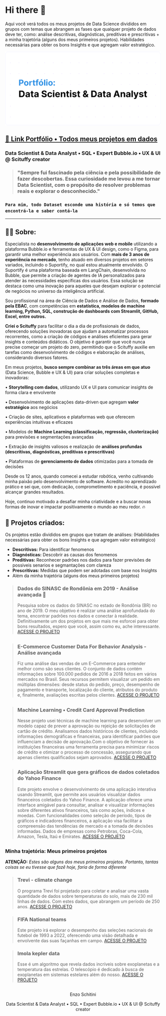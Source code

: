 # Hi there 👋

Aqui você verá todos os meus projetos de Data Science divididos em grupos com temas que abrangem as fases que qualquer projeto de dados deve ter, como: análise descritivas, diagnósticas, preditivas e prescritivas + a minha trajetória (alguns dos meus primeiros projetos). Habilidades necessárias para obter os bons Insights e que agregam valor estratégico. 

<img src="https://raw.githubusercontent.com/enzoschitini/enzoschitini/refs/heads/main/img/IMG.png" alt="capa">

## [📌 Link Portfólio • Todos meus projetos em dados](https://github.com/enzoschitini/Data-Science-Portfolio)

### Data Scientist & Data Analyst • SQL • Expert Bubble.io • UX & UI @ Scituffy creator

> ### "Sempre fui fascinado pela ciência e pela possibilidade de fazer descobertas. Essa curiosidade me levou a me tornar Data Scientist, com o propósito de resolver problemas reais e explorar o desconhecido."

### `Para mim, todo Dataset esconde uma história e só temos que encontrá-la e saber contá-la`

---

## 👨‍💻 Sobre:

Especialista no **desenvolvimento de aplicações web e mobile** utilizando a plataforma Bubble.io e ferramentas de UX & UI design, como o Figma, para garantir uma melhor experiência aos usuários. Com **mais de 3 anos de experiência no mercado**, tenho atuado em diversos projetos em setores variados, incluindo o Suportify, no qual estou atualmente envolvido. O Suportify é uma plataforma baseada em LangChain, desenvolvida no Bubble, que permite a criação de agentes de IA personalizados para atender às necessidades específicas dos usuários. Essa solução se destaca como uma inovação para aqueles que desejam explorar o potencial de negócios no universo da inteligência artificial.

Sou profissional na área de Ciência de Dados e Análise de Dados, **formado pela EBAC**, com competências em **estatística, modelos de machine learning, Python, SQL, construção de dashboards com Streamlit, GitHub, Excel, entre outros.**

**Criei o Scituffy** para facilitar o dia a dia de profissionais de dados, oferecendo soluções inovadoras que ajudam a automatizar processos recorrentes, como a criação de códigos e análises eficientes para gerar insights e conteúdos didáticos. O objetivo é garantir que você nunca precise começar um projeto do zero, permitindo que o Scituffy auxilie em tarefas como desenvolvimento de códigos e elaboração de análises, considerando diversos fatores.

Em meus projetos, **busco sempre combinar as três áreas em que atuo** (Data Science, Bubble e UX & UI) para criar soluções completas e inovadoras:

• **Storytelling com dados**, utilizando UX e UI para comunicar insights de forma clara e envolvente 

• Desenvolvimento de aplicações data-driven que agregam **valor estratégico** aos negócios 

• Criação de sites, aplicativos e plataformas web que oferecem experiências intuitivas e eficazes 

• Modelos de **Machine Learning (classificação, regressão, clusterização)** para previsões e segmentações avançadas 

• Extração de insights valiosos e realização de **análises profundas (descritivas, diagnósticas, preditivas e prescritivas)**

• Plataformas de **gerenciamento de dados** otimizadas para a tomada de decisões 

Desde os 12 anos, quando comecei a estudar robótica, venho cultivando minha paixão pelo desenvolvimento de software. Acredito no aprendizado prático e sei que, com dedicação, comprometimento e paciência, é possível alcançar grandes resultados.

Hoje, continuo motivado a desafiar minha criatividade e a buscar novas formas de inovar e impactar positivamente o mundo ao meu redor. 🔥

## 📁 Projetos criados:

Os projetos estão divididos em grupos que tratam de análises: (Habilidades necessárias para obter os bons Insights e que agregam valor estratégico)
- **Descritivas:** Para identificar fenomenos
- **Diagnósticas:** Descobrir as causas dos fenomenos
- **Preditivas:** Reconhecer padrões nos dados para fazer previsões de possiveis senarios e segmantações com clareza
- **Prescritivas:** Medidas que podem ser adotadas com base nos Insights
- Além da minha trajetória (alguns dos meus primeiros projetos)


> ### Dados do SINASC de Rondônia em 2019 - Análise avançada 👑
> Pesquisa sobre os dados do SINASC no estado de Rondônia (BR) no ano de 2019. O meu objetivo é realizar uma análise aprofundada do tema, encontrar padrões nos dados e conectar à realidade. Definitivamente um dos projetos em que mais me esforcei para obter bons resultados, espero que você, assim como eu, ache interessante.
> [ACESSE O PROJETO](https://github.com/enzoschitini/Data-Science-Portfolio/tree/main/01%20An%C3%A1lise%20explorat%C3%B3ria%20e%20limpeza%20de%20dados/Sinasc)
##

> ### E-Commerce Customer Data For Behavior Analysis - Análise avançada
> Fiz uma análise das vendas de um E-Commerce para entender melhor como são seus clientes. O conjunto de dados contém informações sobre 100.000 pedidos de 2016 a 2018 feitos em vários mercados no Brasil. Seus recursos permitem visualizar um pedido em múltiplas dimensões: desde status do pedido, preço, desempenho de pagamento e transporte, localização do cliente, atributos do produto e, finalmente, avaliações escritas pelos clientes.
> [ACESSE O PROJETO](https://github.com/enzoschitini/Data-Science-Portfolio/tree/main/01%20An%C3%A1lise%20explorat%C3%B3ria%20e%20limpeza%20de%20dados/E-commerce%20Customer%20Data%20For%20Behavior%20Analysis)
##

> ### Machine Learning • Credit Card Approval Prediction
> Nesse projeto usei técnicas de machine learning para desenvolver um modelo capaz de prever a aprovação ou rejeição de solicitações de cartão de crédito. Analisamos dados históricos de clientes, incluindo informações demográficas e financeiras, para identificar padrões que influenciam a decisão de aprovação.Com o objetivo de fornecer às instituições financeiras uma ferramenta precisa para minimizar riscos de crédito e otimizar o processo de concessão, assegurando que apenas clientes qualificados sejam aprovados.
> [ACESSE O PROJETO](https://www.kaggle.com/code/enzoschitini/credit-card-approval-prediction)
##

> ### Aplicação Streamlit que gera gráficos de dados coletados do Yahoo Finance
> Este projeto envolve o desenvolvimento de uma aplicação interativa usando Streamlit, que permite aos usuários visualizar dados financeiros coletados do Yahoo Finance. A aplicação oferece uma interface amigável para consultar, analisar e visualizar informações sobre diferentes ativos financeiros, tais como ações, índices e moedas. Com funcionalidades como seleção de período, tipos de gráficos e indicadores financeiros, a aplicação visa facilitar a compreensão das tendências de mercado e a tomada de decisões informadas. Dados de empresas como Petrobras, Coca-Cola, Amazon, Tesla, Itaú e Emirates.
> [ACESSE O PROJETO](https://github.com/enzoschitini/Data-Science-Portfolio/blob/main/03%20Visualiza%C3%A7%C3%A3o%20de%20dados%20(Gr%C3%A1ficos%20e%20Mapas%20+%20Streamlit)/Financial%20shares%20of%20large%20companies/README.md)
##

### Minha trajetória: Meus primeiros projetos
**ATENÇÃO:** *Estes são alguns dos meus primeiros projetos. Portanto, tantas coisas se eu tivesse que fazê hoje, faria de forma diferente*
###  

> ### Trevi - climate change
> O programa Trevi foi projetado para coletar e analisar uma vasta quantidade de dados sobre temperaturas do solo, mais de 230 mil linhas de dados. Com estes dados, que abrangem um período de 250 anos.
> [ACESSE O PROJETO](https://github.com/enzoschitini/Data-Science-Portfolio/tree/main/05%20Minha%20trajet%C3%B3ria/Climate%20Change)

> ### FIFA National teams
> Este projeto irá explorar o desempenho das seleções nacionais de futebol de 1993 a 2022, oferecendo uma visão detalhada e envolvente das suas façanhas em campo.
> [ACESSE O PROJETO](https://github.com/enzoschitini/Data-Science-Portfolio/tree/main/05%20Minha%20trajet%C3%B3ria/Spogliatoi)

> ### Imola kepler data
> Esse é um algoritmo que revela dados incríveis sobre exoplanetas e a temperatura das estrelas. O telescópio é dedicado à busca de exoplanetas em sistemas estelares além do nosso.
> [ACESSE O PROJETO](https://github.com/enzoschitini/Data-Science-Portfolio/tree/main/05%20Minha%20trajet%C3%B3ria/Imola)

##

<p align="center">
  Enzo Schitini
</p>

<p align="center">
  Data Scientist & Data Analyst • SQL • Expert Bubble.io • UX & UI @ Scituffy creator
</p>
